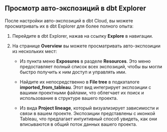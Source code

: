 ## Просмотр авто-экспозиций в dbt Explorer

После настройки авто-экспозиций в dbt Cloud, вы можете просматривать их в dbt Explorer для более полного опыта:
1. Перейдите в dbt Explorer, нажав на ссылку **Explore** в навигации.
2. На странице **Overview** вы можете просматривать авто-экспозиции из нескольких мест:
   - Из пункта меню **Exposures** в разделе **Resources**. Это меню предоставляет полный список всех экспозиций, чтобы вы могли быстро получить к ним доступ и управлять ими.
   <Lightbox src="/img/docs/cloud-integrations/auto-exposures/explorer-view-resources.jpg" width="120%" title="Просмотр из dbt Explorer в меню 'Resources'."/>

   - Найдите их непосредственно в **File tree** в подкаталоге **imported_from_tableau**. Этот вид интегрирует экспозиции с вашими проектными файлами, что облегчает их поиск и использование в структуре вашего проекта.
   <Lightbox src="/img/docs/cloud-integrations/auto-exposures/explorer-view-file-tree.jpg" width="120%" title="Просмотр из dbt Explorer в меню 'File tree'."/>

   - Из вида **Project lineage**, который визуализирует зависимости и связи в вашем проекте. Экспозиции представлены с иконкой Tableau, что предлагает интуитивный способ увидеть, как они вписываются в общий поток данных вашего проекта.

   <DocCarousel slidesPerView={1}>

   <Lightbox src="/img/docs/cloud-integrations/auto-exposures/explorer-lineage2.jpg" width="95%" title="Просмотр из dbt Explorer в виде Project lineage, отображаемый с иконкой Tableau."/>

   <Lightbox src="/img/docs/cloud-integrations/auto-exposures/explorer-lineage.jpg" width="95%" title="Просмотр из dbt Explorer в виде Project lineage, отображаемый с иконкой Tableau."/>

   </DocCarousel>